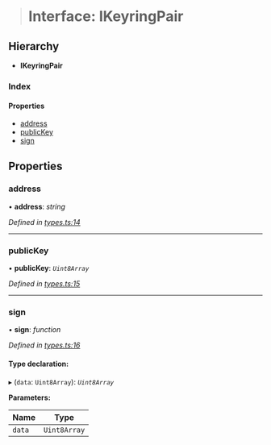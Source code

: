 > # Interface: IKeyringPair

## Hierarchy

* **IKeyringPair**

### Index

#### Properties

* [address](_types_.ikeyringpair.md#address)
* [publicKey](_types_.ikeyringpair.md#publickey)
* [sign](_types_.ikeyringpair.md#sign)

## Properties

###  address

• **address**: *string*

*Defined in [types.ts:14](https://github.com/polkadot-js/api/blob/d57dca5/packages/types/src/types.ts#L14)*

___

###  publicKey

• **publicKey**: *`Uint8Array`*

*Defined in [types.ts:15](https://github.com/polkadot-js/api/blob/d57dca5/packages/types/src/types.ts#L15)*

___

###  sign

• **sign**: *function*

*Defined in [types.ts:16](https://github.com/polkadot-js/api/blob/d57dca5/packages/types/src/types.ts#L16)*

#### Type declaration:

▸ (`data`: `Uint8Array`): *`Uint8Array`*

**Parameters:**

Name | Type |
------ | ------ |
`data` | `Uint8Array` |